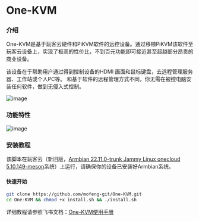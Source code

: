 # One-KVM
### 介绍

One-KVM是基于玩客云硬件和PiKVM软件的远控设备。通过移植PiKVM该软件至玩客云设备上，实现了极高的性价比，不到百元功能即可接近甚至超越部分昂贵的商业设备。

该设备在于帮助用户通过得到控制设备的HDMI 画面和鼠标键盘，去远程管理服务器、工作站或个人PC等。 和基于软件的远程管理方式不同，你无需在被控电脑安装任何软件，做到无侵入式控制。

![image](https://github.com/mofeng-git/One-KVM/assets/62919083/ec7e049f-ca6c-426f-bfa4-314536965db0)

### 功能特性

![image](https://github.com/mofeng-git/One-KVM/assets/62919083/1e9305ee-fd9e-4e4c-ba25-141a924fef29)

### 安装教程
该脚本在玩客云（新旧版，[Armbian 22.11.0-trunk Jammy Linux onecloud 5.10.149-meson]( https://github.com/hzyitc/armbian-onecloud/releases/download/ci-20221026-074131-UTC/Armbian_22.11.0-trunk_Onecloud_jammy_legacy_5.10.149.burn.img.xz)系统）上运行，请确保你的设备已安装好Armbian系统。

#### 快速开始
```bash
git clone https://github.com/mofeng-git/One-KVM.git
cd One-KVM && chmod +x install.sh && ./install.sh
```
详细教程请参照飞书文档：[One-KVM使用手册](https://p1b237lu9xm.feishu.cn/drive/folder/IsOifWmMKlzYpRdWfcocI7jdnQA?from=from_copylink)
